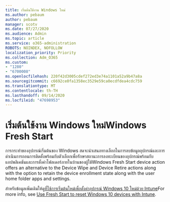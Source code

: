 ```yaml
---
title: เริ่มต้นใช้งาน Windows ใหม่
ms.author: pebaum
author: pebaum
manager: scotv
ms.date: 07/27/2020
ms.audience: Admin
ms.topic: article
ms.service: o365-administration
ROBOTS: NOINDEX, NOFOLLOW
localization_priority: Priority
ms.collection: Adm_O365
ms.custom:
- "1280"
- "6700008"
ms.openlocfilehash: 220f42d3005cdef272ed3e74a1101a52a9b47a8a
ms.sourcegitcommit: c6692ce0fa1358ec3529e59ca0ecdfdea4cdc759
ms.translationtype: MT
ms.contentlocale: th-TH
ms.lasthandoff: 09/14/2020
ms.locfileid: "47698953"
---
```

# <a name="windows-fresh-start"></a><span data-ttu-id="30559-102">เริ่มต้นใช้งาน Windows ใหม่</span><span class="sxs-lookup"><span data-stu-id="30559-102">Windows Fresh Start</span></span>

<span data-ttu-id="30559-103">การกระทำของอุปกรณ์เริ่มต้นของ Windows สดจะนำเสนอทางเลือกในการลบข้อมูลอุปกรณ์และการดำเนินการถอนการติดตั้งพร้อมกับตัวเลือกเพื่อรักษาสถานะการลงทะเบียนของอุปกรณ์พร้อมกับแอปพลิเคชันและการตั้งค่าโฟลเดอร์ภายในบ้านของผู้ใช้</span><span class="sxs-lookup"><span data-stu-id="30559-103">Windows Fresh Start device action offers an alternative to the Device Wipe and Device Retire actions along with the option to retain the device enrollment state along with the user home folder apps and settings.</span></span>

<span data-ttu-id="30559-104">สำหรับข้อมูลเพิ่มเติมให้ดู[ที่ใช้การเริ่มต้นใหม่เพื่อตั้งค่าอุปกรณ์ Windows 10 ใหม่ด้วย Intune](https://docs.microsoft.com/intune/device-fresh-start)</span><span class="sxs-lookup"><span data-stu-id="30559-104">For more info, see [Use Fresh Start to reset Windows 10 devices with Intune](https://docs.microsoft.com/intune/device-fresh-start).</span></span>